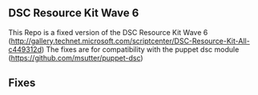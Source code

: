 ## DSC Resource Kit Wave 6

This Repo is a fixed version of the DSC Resource Kit Wave 6 (http://gallery.technet.microsoft.com/scriptcenter/DSC-Resource-Kit-All-c449312d)
The fixes are for compatibility with the puppet dsc module (https://github.com/msutter/puppet-dsc)

## Fixes

